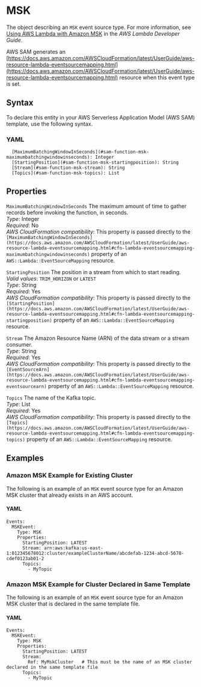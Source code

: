 # MSK<a name="sam-property-function-msk"></a>

The object describing an `MSK` event source type\. For more information, see [Using AWS Lambda with Amazon MSK](https://docs.aws.amazon.com/lambda/latest/dg/with-msk.html) in the *AWS Lambda Developer Guide*\.

AWS SAM generates an [https://docs.aws.amazon.com/AWSCloudFormation/latest/UserGuide/aws-resource-lambda-eventsourcemapping.html](https://docs.aws.amazon.com/AWSCloudFormation/latest/UserGuide/aws-resource-lambda-eventsourcemapping.html) resource when this event type is set\.

## Syntax<a name="sam-property-function-msk-syntax"></a>

To declare this entity in your AWS Serverless Application Model \(AWS SAM\) template, use the following syntax\.

### YAML<a name="sam-property-function-msk-syntax.yaml"></a>

```
  [MaximumBatchingWindowInSeconds](#sam-function-msk-maximumbatchingwindowinseconds): Integer
  [StartingPosition](#sam-function-msk-startingposition): String
  [Stream](#sam-function-msk-stream): String
  [Topics](#sam-function-msk-topics): List
```

## Properties<a name="sam-property-function-msk-properties"></a>

 `MaximumBatchingWindowInSeconds`   <a name="sam-function-msk-maximumbatchingwindowinseconds"></a>
The maximum amount of time to gather records before invoking the function, in seconds\.  
*Type*: Integer  
*Required*: No  
*AWS CloudFormation compatibility*: This property is passed directly to the `[MaximumBatchingWindowInSeconds](https://docs.aws.amazon.com/AWSCloudFormation/latest/UserGuide/aws-resource-lambda-eventsourcemapping.html#cfn-lambda-eventsourcemapping-maximumbatchingwindowinseconds)` property of an `AWS::Lambda::EventSourceMapping` resource\.

 `StartingPosition`   <a name="sam-function-msk-startingposition"></a>
The position in a stream from which to start reading\.  
*Valid values*: `TRIM_HORIZON` or `LATEST`  
*Type*: String  
*Required*: Yes  
*AWS CloudFormation compatibility*: This property is passed directly to the `[StartingPosition](https://docs.aws.amazon.com/AWSCloudFormation/latest/UserGuide/aws-resource-lambda-eventsourcemapping.html#cfn-lambda-eventsourcemapping-startingposition)` property of an `AWS::Lambda::EventSourceMapping` resource\.

 `Stream`   <a name="sam-function-msk-stream"></a>
The Amazon Resource Name \(ARN\) of the data stream or a stream consumer\.  
*Type*: String  
*Required*: Yes  
*AWS CloudFormation compatibility*: This property is passed directly to the `[EventSourceArn](https://docs.aws.amazon.com/AWSCloudFormation/latest/UserGuide/aws-resource-lambda-eventsourcemapping.html#cfn-lambda-eventsourcemapping-eventsourcearn)` property of an `AWS::Lambda::EventSourceMapping` resource\.

 `Topics`   <a name="sam-function-msk-topics"></a>
The name of the Kafka topic\.  
*Type*: List  
*Required*: Yes  
*AWS CloudFormation compatibility*: This property is passed directly to the `[Topics](https://docs.aws.amazon.com/AWSCloudFormation/latest/UserGuide/aws-resource-lambda-eventsourcemapping.html#cfn-lambda-eventsourcemapping-topics)` property of an `AWS::Lambda::EventSourceMapping` resource\.

## Examples<a name="sam-property-function-msk--examples"></a>

### Amazon MSK Example for Existing Cluster<a name="sam-property-function-msk--examples--amazon-msk-example-for-existing-cluster"></a>

The following is an example of an `MSK` event source type for an Amazon MSK cluster that already exists in an AWS account\.

#### YAML<a name="sam-property-function-msk--examples--amazon-msk-example-for-existing-cluster--yaml"></a>

```
Events:
  MSKEvent:
    Type: MSK
    Properties:
      StartingPosition: LATEST
      Stream: arn:aws:kafka:us-east-1:012345678012:cluster/exampleClusterName/abcdefab-1234-abcd-5678-cdef0123ab01-2
      Topics:
        - MyTopic
```

### Amazon MSK Example for Cluster Declared in Same Template<a name="sam-property-function-msk--examples--amazon-msk-example-for-cluster-declared-in-same-template"></a>

The following is an example of an `MSK` event source type for an Amazon MSK cluster that is declared in the same template file\.

#### YAML<a name="sam-property-function-msk--examples--amazon-msk-example-for-cluster-declared-in-same-template--yaml"></a>

```
Events:
  MSKEvent:
    Type: MSK
    Properties:
      StartingPosition: LATEST
      Stream:
        Ref: MyMskCluster   # This must be the name of an MSK cluster declared in the same template file
      Topics:
        - MyTopic
```